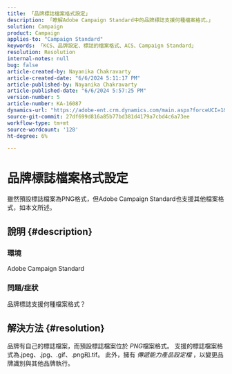 ```yaml
---
title: 「品牌標誌檔案格式設定」
description: 「瞭解Adobe Campaign Standard中的品牌標誌支援何種檔案格式。」
solution: Campaign
product: Campaign
applies-to: "Campaign Standard"
keywords: 「KCS、品牌設定、標誌的檔案格式、ACS、Campaign Standard」
resolution: Resolution
internal-notes: null
bug: false
article-created-by: Nayanika Chakravarty
article-created-date: "6/6/2024 5:11:17 PM"
article-published-by: Nayanika Chakravarty
article-published-date: "6/6/2024 5:57:25 PM"
version-number: 5
article-number: KA-16087
dynamics-url: "https://adobe-ent.crm.dynamics.com/main.aspx?forceUCI=1&pagetype=entityrecord&etn=knowledgearticle&id=b0ba91c4-2724-ef11-840a-00224809adb3"
source-git-commit: 27df699d816a85b77bd381d4179a7cbd4c6a73ee
workflow-type: tm+mt
source-wordcount: '128'
ht-degree: 6%

---
```


# 品牌標誌檔案格式設定


雖然預設標誌檔案為PNG格式，但Adobe Campaign Standard也支援其他檔案格式，如本文所述。

## 說明 {#description}


### <b>環境</b>

Adobe Campaign Standard

### <b>問題/症狀</b>

品牌標誌支援何種檔案格式？


## 解決方法 {#resolution}


品牌有自己的標誌檔案，而預設標誌檔案位於 *PNG*&#x200B;檔案格式。 支援的標誌檔案格式為.jpeg、.jpg、.gif、.png和.tif。 此外，擁有 *傳遞能力產品設定檔* ，以變更品牌識別與其他品牌執行。


